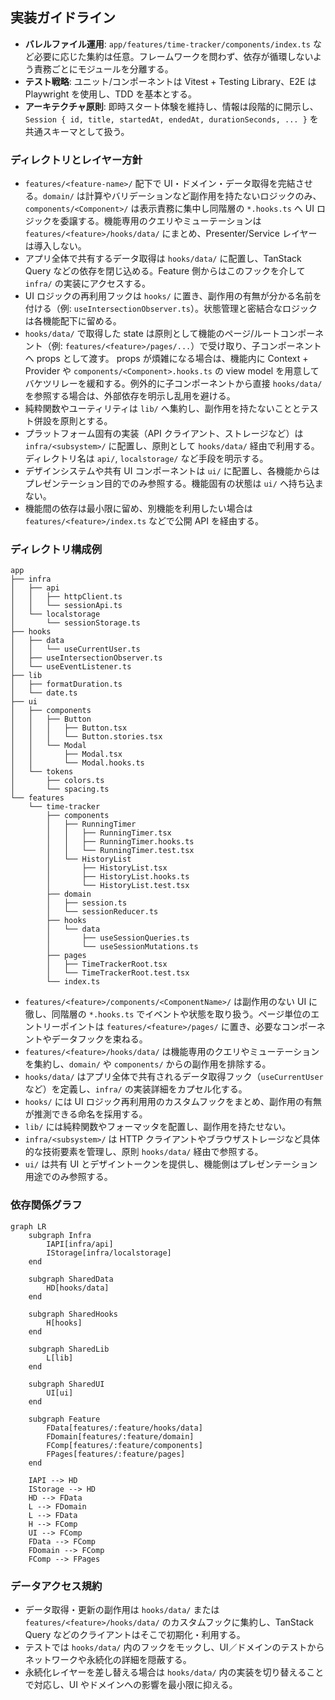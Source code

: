 ## 実装ガイドライン
- **バレルファイル運用**: `app/features/time-tracker/components/index.ts` など必要に応じた集約は任意。フレームワークを問わず、依存が循環しないよう責務ごとにモジュールを分離する。
- **テスト戦略**: ユニット/コンポーネントは Vitest + Testing Library、E2E は Playwright を使用し、TDD を基本とする。
- **アーキテクチャ原則**: 即時スタート体験を維持し、情報は段階的に開示し、`Session { id, title, startedAt, endedAt, durationSeconds, ... }` を共通スキーマとして扱う。

### ディレクトリとレイヤー方針
- `features/<feature-name>/` 配下で UI・ドメイン・データ取得を完結させる。`domain/` は計算やバリデーションなど副作用を持たないロジックのみ、`components/<Component>/` は表示責務に集中し同階層の `*.hooks.ts` へ UI ロジックを委譲する。機能専用のクエリやミューテーションは `features/<feature>/hooks/data/` にまとめ、Presenter/Service レイヤーは導入しない。
- アプリ全体で共有するデータ取得は `hooks/data/` に配置し、TanStack Query などの依存を閉じ込める。Feature 側からはこのフックを介して `infra/` の実装にアクセスする。
- UI ロジックの再利用フックは `hooks/` に置き、副作用の有無が分かる名前を付ける（例: `useIntersectionObserver.ts`）。状態管理と密結合なロジックは各機能配下に留める。
- `hooks/data/` で取得した state は原則として機能のページ/ルートコンポーネント（例: `features/<feature>/pages/...`）で受け取り、子コンポーネントへ props として渡す。 props が煩雑になる場合は、機能内に Context + Provider や `components/<Component>.hooks.ts` の view model を用意してバケツリレーを緩和する。例外的に子コンポーネントから直接 `hooks/data/` を参照する場合は、外部依存を明示し乱用を避ける。
- 純粋関数やユーティリティは `lib/` へ集約し、副作用を持たないこととテスト併設を原則とする。
- プラットフォーム固有の実装（API クライアント、ストレージなど）は `infra/<subsystem>/` に配置し、原則として `hooks/data/` 経由で利用する。ディレクトリ名は `api/`, `localstorage/` など手段を明示する。
- デザインシステムや共有 UI コンポーネントは `ui/` に配置し、各機能からはプレゼンテーション目的でのみ参照する。機能固有の状態は `ui/` へ持ち込まない。
- 機能間の依存は最小限に留め、別機能を利用したい場合は `features/<feature>/index.ts` などで公開 API を経由する。

### ディレクトリ構成例
```
app
├── infra
│   ├── api
│   │   ├── httpClient.ts
│   │   └── sessionApi.ts
│   └── localstorage
│       └── sessionStorage.ts
├── hooks
│   ├── data
│   │   └── useCurrentUser.ts
│   ├── useIntersectionObserver.ts
│   └── useEventListener.ts
├── lib
│   ├── formatDuration.ts
│   └── date.ts
├── ui
│   ├── components
│   │   ├── Button
│   │   │   ├── Button.tsx
│   │   │   └── Button.stories.tsx
│   │   └── Modal
│   │       ├── Modal.tsx
│   │       └── Modal.hooks.ts
│   └── tokens
│       ├── colors.ts
│       └── spacing.ts
└── features
    └── time-tracker
        ├── components
        │   ├── RunningTimer
        │   │   ├── RunningTimer.tsx
        │   │   ├── RunningTimer.hooks.ts
        │   │   └── RunningTimer.test.tsx
        │   └── HistoryList
        │       ├── HistoryList.tsx
        │       ├── HistoryList.hooks.ts
        │       └── HistoryList.test.tsx
        ├── domain
        │   ├── session.ts
        │   └── sessionReducer.ts
        ├── hooks
        │   └── data
        │       ├── useSessionQueries.ts
        │       └── useSessionMutations.ts
        ├── pages
        │   ├── TimeTrackerRoot.tsx
        │   └── TimeTrackerRoot.test.tsx
        └── index.ts
```
- `features/<feature>/components/<ComponentName>/` は副作用のない UI に徹し、同階層の `*.hooks.ts` でイベントや状態を取り扱う。ページ単位のエントリーポイントは `features/<feature>/pages/` に置き、必要なコンポーネントやデータフックを束ねる。
- `features/<feature>/hooks/data/` は機能専用のクエリやミューテーションを集約し、`domain/` や `components/` からの副作用を排除する。
- `hooks/data/` はアプリ全体で共有されるデータ取得フック（`useCurrentUser` など）を定義し、`infra/` の実装詳細をカプセル化する。
- `hooks/` には UI ロジック再利用用のカスタムフックをまとめ、副作用の有無が推測できる命名を採用する。
- `lib/` には純粋関数やフォーマッタを配置し、副作用を持たせない。
- `infra/<subsystem>/` は HTTP クライアントやブラウザストレージなど具体的な技術要素を管理し、原則 `hooks/data/` 経由で参照する。
- `ui/` は共有 UI とデザイントークンを提供し、機能側はプレゼンテーション用途でのみ参照する。

### 依存関係グラフ
```mermaid
graph LR
    subgraph Infra
        IAPI[infra/api]
        IStorage[infra/localstorage]
    end

    subgraph SharedData
        HD[hooks/data]
    end

    subgraph SharedHooks
        H[hooks]
    end

    subgraph SharedLib
        L[lib]
    end

    subgraph SharedUI
        UI[ui]
    end

    subgraph Feature
        FData[features/:feature/hooks/data]
        FDomain[features/:feature/domain]
        FComp[features/:feature/components]
        FPages[features/:feature/pages]
    end

    IAPI --> HD
    IStorage --> HD
    HD --> FData
    L --> FDomain
    L --> FData
    H --> FComp
    UI --> FComp
    FData --> FComp
    FDomain --> FComp
    FComp --> FPages
```

### データアクセス規約
- データ取得・更新の副作用は `hooks/data/` または `features/<feature>/hooks/data/` のカスタムフックに集約し、TanStack Query などのクライアントはそこで初期化・利用する。
- テストでは `hooks/data/` 内のフックをモックし、UI／ドメインのテストからネットワークや永続化の詳細を隠蔽する。
- 永続化レイヤーを差し替える場合は `hooks/data/` 内の実装を切り替えることで対応し、UI やドメインへの影響を最小限に抑える。
